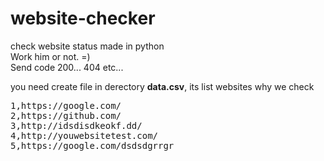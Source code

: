 # website-checker
check website status made in python
<br>Work him or not. =)
<br>Send code 200... 404 etc...

you need create file in derectory <strong>data.csv</strong>, its list websites why we check
<pre>
1,https://google.com/
2,https://github.com/
3,http://idsdisdkeokf.dd/
4,http://youwebsitetest.com/
5,https://google.com/dsdsdgrrgr
</pre>

